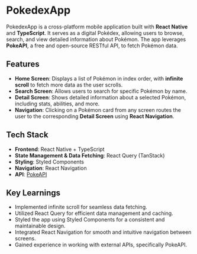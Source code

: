 # PokedexApp

PokedexApp is a cross-platform mobile application built with **React Native** and **TypeScript**. It serves as a digital Pokédex, allowing users to browse, search, and view detailed information about Pokémon. The app leverages **PokeAPI**, a free and open-source RESTful API, to fetch Pokémon data. 

## Features

- **Home Screen**: Displays a list of Pokémon in index order, with **infinite scroll** to fetch more data as the user scrolls.
- **Search Screen**: Allows users to search for specific Pokémon by name.
- **Detail Screen**: Shows detailed information about a selected Pokémon, including stats, abilities, and more.
- **Navigation**: Clicking on a Pokémon card from any screen routes the user to the corresponding **Detail Screen** using **React Navigation**.

## Tech Stack

- **Frontend**: React Native + TypeScript
- **State Management & Data Fetching**: React Query (TanStack)
- **Styling**: Styled Components
- **Navigation**: React Navigation
- **API**: [PokeAPI](https://pokeapi.co/)

## Key Learnings
- Implemented infinite scroll for seamless data fetching.
- Utilized React Query for efficient data management and caching.
- Styled the app using Styled Components for a consistent and maintainable design.
- Integrated React Navigation for smooth and intuitive navigation between screens.
- Gained experience in working with external APIs, specifically PokeAPI.
